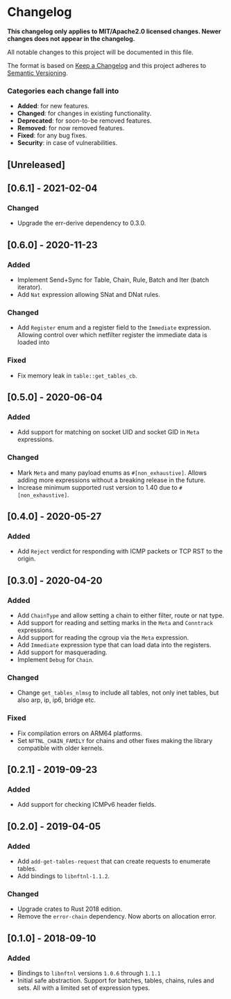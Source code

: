 # Changelog

**This changelog only applies to MIT/Apache2.0 licensed changes. Newer changes does
not appear in the changelog.**

All notable changes to this project will be documented in this file.

The format is based on [Keep a Changelog](http://keepachangelog.com/en/1.0.0/)
and this project adheres to [Semantic Versioning](http://semver.org/spec/v2.0.0.html).

### Categories each change fall into

* **Added**: for new features.
* **Changed**: for changes in existing functionality.
* **Deprecated**: for soon-to-be removed features.
* **Removed**: for now removed features.
* **Fixed**: for any bug fixes.
* **Security**: in case of vulnerabilities.


## [Unreleased]


## [0.6.1] - 2021-02-04
### Changed
- Upgrade the err-derive dependency to 0.3.0.


## [0.6.0] - 2020-11-23
### Added
- Implement Send+Sync for Table, Chain, Rule, Batch and Iter (batch iterator).
- Add `Nat` expression allowing SNat and DNat rules.

### Changed
- Add `Register` enum and a register field to the `Immediate` expression. Allowing control
  over which netfilter register the immediate data is loaded into

### Fixed
- Fix memory leak in `table::get_tables_cb`.


## [0.5.0] - 2020-06-04
### Added
- Add support for matching on socket UID and socket GID in `Meta` expressions.

### Changed
- Mark `Meta` and many payload enums as `#[non_exhaustive]`. Allows adding more expressions
  without a breaking release in the future.
- Increase minimum supported rust version to 1.40 due to `#[non_exhaustive]`.


## [0.4.0] - 2020-05-27
### Added
- Add `Reject` verdict for responding with ICMP packets or TCP RST to the origin.


## [0.3.0] - 2020-04-20
### Added
- Add `ChainType` and allow setting a chain to either filter, route or nat type.
- Add support for reading and setting marks in the `Meta` and `Conntrack` expressions.
- Add support for reading the cgroup via the `Meta` expression.
- Add `Immediate` expression type that can load data into the registers.
- Add support for masquerading.
- Implement `Debug` for `Chain`.

### Changed
- Change `get_tables_nlmsg` to include all tables, not only inet tables,
  but also arp, ip, ip6, bridge etc.

### Fixed
- Fix compilation errors on ARM64 platforms.
- Set `NFTNL_CHAIN_FAMILY` for chains and other fixes making the library compatible
  with older kernels.

## [0.2.1] - 2019-09-23
### Added
- Add support for checking ICMPv6 header fields.


## [0.2.0] - 2019-04-05
### Added
- Add `add-get-tables-request` that can create requests to enumerate tables.
- Add bindings to `libnftnl-1.1.2`.

### Changed
- Upgrade crates to Rust 2018 edition.
- Remove the `error-chain` dependency. Now aborts on allocation error.


## [0.1.0] - 2018-09-10
### Added
- Bindings to `libnftnl` versions `1.0.6` through `1.1.1`
- Initial safe abstraction. Support for batches, tables, chains, rules and sets.
  All with a limited set of expression types.
